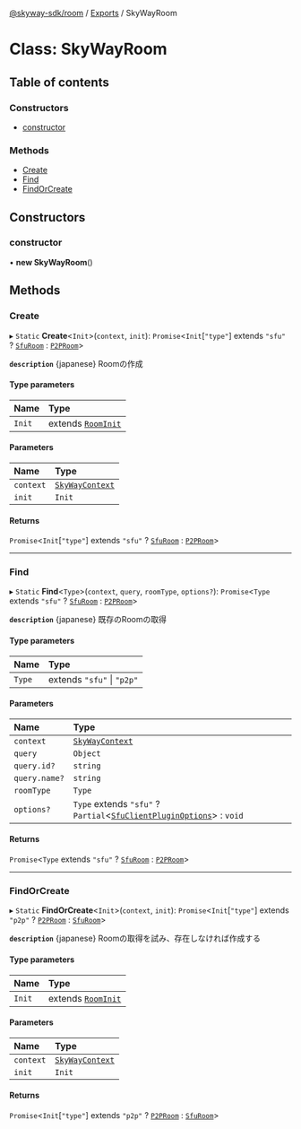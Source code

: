 [@skyway-sdk/room](../README.md) / [Exports](../modules.md) / SkyWayRoom

# Class: SkyWayRoom

## Table of contents

### Constructors

- [constructor](SkyWayRoom.md#constructor)

### Methods

- [Create](SkyWayRoom.md#create)
- [Find](SkyWayRoom.md#find)
- [FindOrCreate](SkyWayRoom.md#findorcreate)

## Constructors

### constructor

• **new SkyWayRoom**()

## Methods

### Create

▸ `Static` **Create**<`Init`\>(`context`, `init`): `Promise`<`Init`[``"type"``] extends ``"sfu"`` ? [`SfuRoom`](../interfaces/SfuRoom.md) : [`P2PRoom`](../interfaces/P2PRoom.md)\>

**`description`** {japanese} Roomの作成

#### Type parameters

| Name | Type |
| :------ | :------ |
| `Init` | extends [`RoomInit`](../modules.md#roominit) |

#### Parameters

| Name | Type |
| :------ | :------ |
| `context` | [`SkyWayContext`](SkyWayContext.md) |
| `init` | `Init` |

#### Returns

`Promise`<`Init`[``"type"``] extends ``"sfu"`` ? [`SfuRoom`](../interfaces/SfuRoom.md) : [`P2PRoom`](../interfaces/P2PRoom.md)\>

___

### Find

▸ `Static` **Find**<`Type`\>(`context`, `query`, `roomType`, `options?`): `Promise`<`Type` extends ``"sfu"`` ? [`SfuRoom`](../interfaces/SfuRoom.md) : [`P2PRoom`](../interfaces/P2PRoom.md)\>

**`description`** {japanese} 既存のRoomの取得

#### Type parameters

| Name | Type |
| :------ | :------ |
| `Type` | extends ``"sfu"`` \| ``"p2p"`` |

#### Parameters

| Name | Type |
| :------ | :------ |
| `context` | [`SkyWayContext`](SkyWayContext.md) |
| `query` | `Object` |
| `query.id?` | `string` |
| `query.name?` | `string` |
| `roomType` | `Type` |
| `options?` | `Type` extends ``"sfu"`` ? `Partial`<[`SfuClientPluginOptions`](../modules.md#sfuclientpluginoptions)\> : `void` |

#### Returns

`Promise`<`Type` extends ``"sfu"`` ? [`SfuRoom`](../interfaces/SfuRoom.md) : [`P2PRoom`](../interfaces/P2PRoom.md)\>

___

### FindOrCreate

▸ `Static` **FindOrCreate**<`Init`\>(`context`, `init`): `Promise`<`Init`[``"type"``] extends ``"p2p"`` ? [`P2PRoom`](../interfaces/P2PRoom.md) : [`SfuRoom`](../interfaces/SfuRoom.md)\>

**`description`** {japanese} Roomの取得を試み、存在しなければ作成する

#### Type parameters

| Name | Type |
| :------ | :------ |
| `Init` | extends [`RoomInit`](../modules.md#roominit) |

#### Parameters

| Name | Type |
| :------ | :------ |
| `context` | [`SkyWayContext`](SkyWayContext.md) |
| `init` | `Init` |

#### Returns

`Promise`<`Init`[``"type"``] extends ``"p2p"`` ? [`P2PRoom`](../interfaces/P2PRoom.md) : [`SfuRoom`](../interfaces/SfuRoom.md)\>
